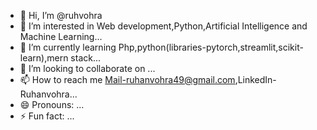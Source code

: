 - 👋 Hi, I’m @ruhvohra
- 👀 I’m interested in Web development,Python,Artificial Intelligence and Machine Learning...
- 🌱 I’m currently learning Php,python(libraries-pytorch,streamlit,scikit-learn),mern stack...
- 💞️ I’m looking to collaborate on ...
- 📫 How to reach me Mail-ruhanvohra49@gmail.com,LinkedIn-Ruhanvohra...
- 😄 Pronouns: ...
- ⚡ Fun fact: ...

<!---
ruhvohra/ruhvohra is a ✨ special ✨ repository because its `README.md` (this file) appears on your GitHub profile.
You can click the Preview link to take a look at your changes.
--->
